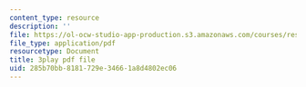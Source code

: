 ```yaml
---
content_type: resource
description: ''
file: https://ol-ocw-studio-app-production.s3.amazonaws.com/courses/res-6-012-introduction-to-probability-spring-2018/285b70bb8181729e34661a8d4802ec06_n9FTM9f9A6I.pdf
file_type: application/pdf
resourcetype: Document
title: 3play pdf file
uid: 285b70bb-8181-729e-3466-1a8d4802ec06
---
```

